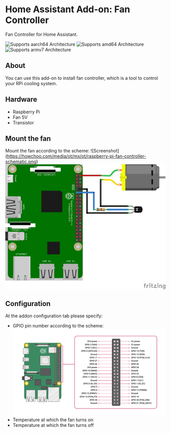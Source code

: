 # Home Assistant Add-on: Fan Controller

Fan Controller for Home Assistant.

![Supports aarch64 Architecture][aarch64-shield] ![Supports amd64 Architecture][amd64-shield] ![Supports armv7 Architecture][armv7-shield]

## About

You can use this add-on to install fan controller, which is a tool to control your RPi cooling system.


[aarch64-shield]: https://img.shields.io/badge/aarch64-yes-green.svg
[amd64-shield]: https://img.shields.io/badge/amd64-yes-green.svg
[armv7-shield]: https://img.shields.io/badge/armv7-yes-green.svg

[test]: images/raspberry_pi_fan_controller_schematic.svg

## Hardware

* Raspberry Pi
* Fan 5V
* Transistor 

## Mount the fan
Mount the fan according to the scheme: 
![Screenshot] (https://howchoo.com/media/ot/mx/ot/raspberry-pi-fan-controller-schematic.png)
![Screenshot](images/raspberry_pi_fan_controller_schematic.png)

## Configuration
At the addon configuration tab please specify:
* GPIO pin number according to the scheme:
![Screenshot](images/GPIO_Pinout_Diagram.png)
* Temperature at which the fan turns on
* Temperature at which the fan turns off
